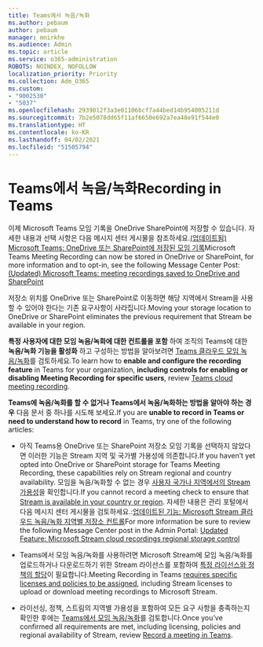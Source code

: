 ```yaml
---
title: Teams에서 녹음/녹화
ms.author: pebaum
author: pebaum
manager: mnirkhe
ms.audience: Admin
ms.topic: article
ms.service: o365-administration
ROBOTS: NOINDEX, NOFOLLOW
localization_priority: Priority
ms.collection: Adm_O365
ms.custom:
- "9002530"
- "5037"
ms.openlocfilehash: 2939012f3a3e01106bcf7a44bed14b954005211d
ms.sourcegitcommit: 7b2e5078dd65f11af6650e692a7ea48e91f544e0
ms.translationtype: HT
ms.contentlocale: ko-KR
ms.lasthandoff: 04/02/2021
ms.locfileid: "51505794"
---
```

# <a name="recording-in-teams"></a><span data-ttu-id="7ae70-102">Teams에서 녹음/녹화</span><span class="sxs-lookup"><span data-stu-id="7ae70-102">Recording in Teams</span></span>

<span data-ttu-id="7ae70-103">이제 Microsoft Teams 모임 기록을 OneDrive SharePoint에 저장할 수 있습니다. 자세한 내용과 선택 사항은 다음 메시지 센터 게시물을 참조하세요.[(업데이트됨) Microsoft Teams: OneDrive 또는 SharePoint에 저장된 모임 기록](https://portal.microsoft.com/Adminportal/Home?ref=MessageCenter&id=MC222640)</span><span class="sxs-lookup"><span data-stu-id="7ae70-103">Microsoft Teams Meeting Recording can now be stored in OneDrive or SharePoint, for more information and to opt-in, see the following Message Center Post: [(Updated) Microsoft Teams: meeting recordings saved to OneDrive and SharePoint](https://portal.microsoft.com/Adminportal/Home?ref=MessageCenter&id=MC222640)</span></span>

<span data-ttu-id="7ae70-104">저장소 위치를 OneDrive 또는 SharePoint로 이동하면 해당 지역에서 Stream을 사용할 수 있어야 한다는 기존 요구사항이 사라집니다.</span><span class="sxs-lookup"><span data-stu-id="7ae70-104">Moving your storage location to OneDrive or SharePoint eliminates the previous requirement that Stream be available in your region.</span></span>

<span data-ttu-id="7ae70-105">**특정 사용자에 대한 모임 녹음/녹화에 대한 컨트롤을 포함** 하여 조직의 Teams에 대한 **녹음/녹화 기능을 활성화** 하고 구성하는 방법을 알아보려면 [Teams 클라우드 모임 녹음/녹화](https://docs.microsoft.com/microsoftteams/cloud-recording)를 검토하세요.</span><span class="sxs-lookup"><span data-stu-id="7ae70-105">To learn how to **enable and configure the recording feature** in Teams for your organization, **including controls for enabling or disabling Meeting Recording for specific users**, review [Teams cloud meeting recording](https://docs.microsoft.com/microsoftteams/cloud-recording).</span></span>

<span data-ttu-id="7ae70-106">**Teams에 녹음/녹화를 할 수 없거나 Teams에서 녹음/녹화하는 방법을 알아야 하는 경우** 다음 문서 중 하나를 시도해 보세요.</span><span class="sxs-lookup"><span data-stu-id="7ae70-106">If you are **unable to record in Teams or need to understand how to record** in Teams, try one of the following articles:</span></span>

- <span data-ttu-id="7ae70-107">아직 Teams용 OneDrive 또는 SharePoint 저장소 모임 기록을 선택하지 않았다면 이러한 기능은 Stream 지역 및 국가별 가용성에 의존합니다.</span><span class="sxs-lookup"><span data-stu-id="7ae70-107">If you haven’t yet opted into OneDrive or SharePoint storage for Teams Meeting Recording, these capabilities rely on Stream regional and country availability.</span></span> <span data-ttu-id="7ae70-108">모임을 녹음/녹화할 수 없는 경우 [사용자 국가나 지역에서의 Stream 가용성](https://docs.microsoft.com/stream/faq#which-regions-does-microsoft-stream-host-my-data-in)을 확인합니다.</span><span class="sxs-lookup"><span data-stu-id="7ae70-108">If you cannot record a meeting check to ensure that [Stream is available in your country or region](https://docs.microsoft.com/stream/faq#which-regions-does-microsoft-stream-host-my-data-in).</span></span> <span data-ttu-id="7ae70-109">자세한 내용은 관리 포털에서 다음 메시지 센터 게시물을 검토하세요.:[업데이트된 기능: Microsoft Stream 클라우드 녹음/녹화 지역별 저장소 컨트롤](https://admin.microsoft.com/AdminPortal/Home#/MessageCenter?id=MC214327)</span><span class="sxs-lookup"><span data-stu-id="7ae70-109">For more information be sure to review the following Message Center post in the Admin Portal: [Updated Feature: Microsoft Stream cloud recordings regional storage control](https://admin.microsoft.com/AdminPortal/Home#/MessageCenter?id=MC214327)</span></span>

- <span data-ttu-id="7ae70-110">Teams에서 모임 녹음/녹화를 사용하려면 Microsoft Stream에 모임 녹음/녹화를 업로드하거나 다운로드하기 위한 Stream 라이선스를 포함하여 [특정 라이선스와 정책의 할당](https://docs.microsoft.com/microsoftteams/cloud-recording#prerequisites-for-teams-cloud-meeting-recording)이 필요합니다.</span><span class="sxs-lookup"><span data-stu-id="7ae70-110">Meeting Recording in Teams [requires specific licenses and policies to be assigned](https://docs.microsoft.com/microsoftteams/cloud-recording#prerequisites-for-teams-cloud-meeting-recording), including Stream licenses to upload or download meeting recordings to Microsoft Stream.</span></span>

- <span data-ttu-id="7ae70-111">라이선싱, 정책, 스트림의 지역별 가용성을 포함하여 모든 요구 사항을 충족하는지 확인한 후에는 [Teams에서 모임 녹음/녹화](https://support.office.com/article/34dfbe7f-b07d-4a27-b4c6-de62f1348c24)를 검토합니다.</span><span class="sxs-lookup"><span data-stu-id="7ae70-111">Once you’ve confirmed all requirements are met, including licensing, policies and regional availability of Stream, review [Record a meeting in Teams](https://support.office.com/article/34dfbe7f-b07d-4a27-b4c6-de62f1348c24).</span></span>
